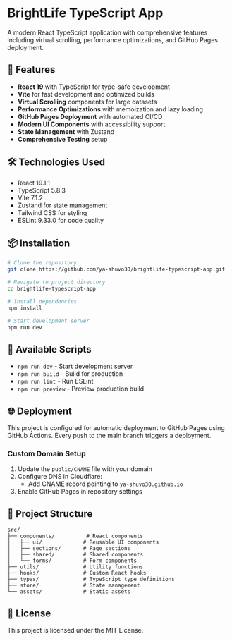 # BrightLife TypeScript App

A modern React TypeScript application with comprehensive features including virtual scrolling, performance optimizations, and GitHub Pages deployment.

## 🚀 Features

- **React 19** with TypeScript for type-safe development
- **Vite** for fast development and optimized builds
- **Virtual Scrolling** components for large datasets
- **Performance Optimizations** with memoization and lazy loading
- **GitHub Pages Deployment** with automated CI/CD
- **Modern UI Components** with accessibility support
- **State Management** with Zustand
- **Comprehensive Testing** setup

## 🛠️ Technologies Used

- React 19.1.1
- TypeScript 5.8.3
- Vite 7.1.2
- Zustand for state management
- Tailwind CSS for styling
- ESLint 9.33.0 for code quality

## 📦 Installation

```bash
# Clone the repository
git clone https://github.com/ya-shuvo30/brightlife-typescript-app.git

# Navigate to project directory
cd brightlife-typescript-app

# Install dependencies
npm install

# Start development server
npm run dev
```

## 🔧 Available Scripts

- `npm run dev` - Start development server
- `npm run build` - Build for production
- `npm run lint` - Run ESLint
- `npm run preview` - Preview production build

## 🌐 Deployment

This project is configured for automatic deployment to GitHub Pages using GitHub Actions. Every push to the main branch triggers a deployment.

### Custom Domain Setup

1. Update the `public/CNAME` file with your domain
2. Configure DNS in Cloudflare:
   - Add CNAME record pointing to `ya-shuvo30.github.io`
3. Enable GitHub Pages in repository settings

## 📁 Project Structure

```
src/
├── components/          # React components
│   ├── ui/             # Reusable UI components
│   ├── sections/       # Page sections
│   ├── shared/         # Shared components
│   └── forms/          # Form components
├── utils/              # Utility functions
├── hooks/              # Custom React hooks
├── types/              # TypeScript type definitions
├── store/              # State management
└── assets/             # Static assets
```

## 📝 License

This project is licensed under the MIT License.
